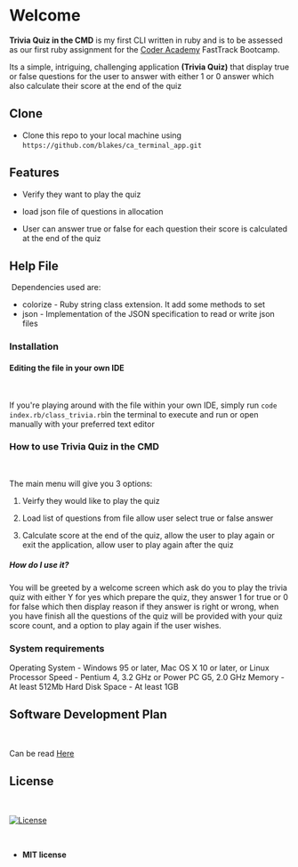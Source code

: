 # Welcome 

**Trivia Quiz in the CMD** is my first CLI written in ruby and is to be assessed as our first ruby assignment for the [Coder  Academy](https://coderacademy.edu.au/) FastTrack Bootcamp.

Its a simple, intriguing, challenging application **(Trivia Quiz)** that display true or false questions for the user to answer with either 1 or 0 answer which also calculate their score at the end of the quiz

## Clone

- Clone  this  repo  to  your  local  machine  using  `https://github.com/blakes/ca_terminal_app.git`

## Features


- Verify they want to play the quiz 

- load json file of questions in allocation

- User can answer true or false for each question their score is calculated at the end of the quiz

## Help  File
​
Dependencies used are:
- colorize - Ruby string class extension. It add some methods to set 
- json - Implementation of the JSON specification to read or write json files

 ### **Installation**


#### Editing  the  file  in  your  own  IDE

​

If you're playing around with the file within your own IDE, simply run `code index.rb/class_trivia.rb`in the terminal to execute and run or open manually with your preferred text editor

### How  to  use Trivia Quiz in the CMD

​

The main menu will give you 3 options:

1) Veirfy they would like to play the quiz

2) Load list of questions from file allow user select true or false answer

3) Calculate score at the end of the quiz, allow the user to play again or exit the application, allow user to play again after the quiz

##### **How  do  I  use  it?**

​You will be greeted by a welcome screen which ask do you to play the trivia quiz with either Y for yes which prepare the quiz, they answer 1 for true or 0 for false which then display reason if they answer is right or wrong, when you have finish all the questions of the quiz will be provided with your quiz score count, and a option to play again if the user wishes.

### System  requirements

Operating System - Windows 95 or later, Mac OS X 10 or later, or Linux
Processor Speed - Pentium 4, 3.2 GHz or Power PC G5, 2.0 GHz
Memory - At least 512Mb
Hard Disk Space - At least 1GB​

## Software  Development  Plan

​

Can be read [Here](https://github.com/blakes/ca_terminal_app/blob/master/software_development_plan.md)

## License

​

[![License](https://camo.githubusercontent.com/107590fac8cbd65071396bb4d04040f76cde5bde/687474703a2f2f696d672e736869656c64732e696f2f3a6c6963656e73652d6d69742d626c75652e7376673f7374796c653d666c61742d737175617265)](http://badges.mit-license.org/)

​

- **MIT  license**